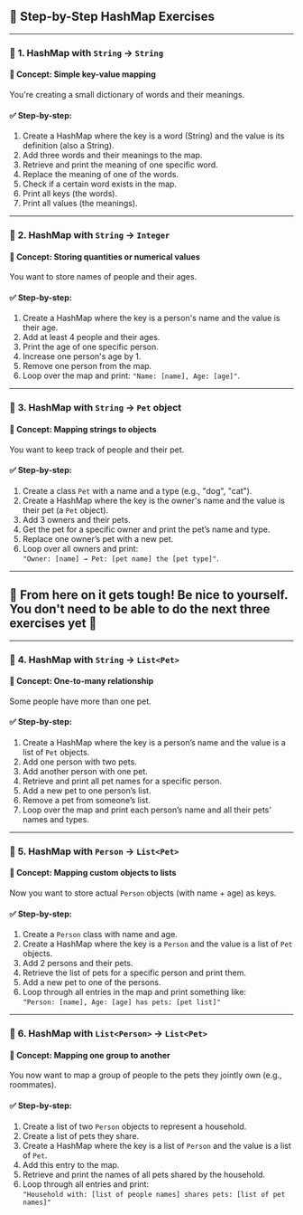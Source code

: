 ## 🧩 **Step-by-Step HashMap Exercises**

---

### 🔹 **1. HashMap with `String` → `String`**

#### 🧠 Concept: Simple key-value mapping  
You're creating a small dictionary of words and their meanings.

#### ✅ Step-by-step:
1. Create a HashMap where the key is a word (String) and the value is its definition (also a String).
2. Add three words and their meanings to the map.
3. Retrieve and print the meaning of one specific word.
4. Replace the meaning of one of the words.
5. Check if a certain word exists in the map.
6. Print all keys (the words).
7. Print all values (the meanings).

---

### 🔹 **2. HashMap with `String` → `Integer`**

#### 🧠 Concept: Storing quantities or numerical values  
You want to store names of people and their ages.

#### ✅ Step-by-step:
1. Create a HashMap where the key is a person's name and the value is their age.
2. Add at least 4 people and their ages.
3. Print the age of one specific person.
4. Increase one person's age by 1.
5. Remove one person from the map.
6. Loop over the map and print: `"Name: [name], Age: [age]"`.

---

### 🔹 **3. HashMap with `String` → `Pet` object**

#### 🧠 Concept: Mapping strings to objects  
You want to keep track of people and their pet.

#### ✅ Step-by-step:
1. Create a class `Pet` with a name and a type (e.g., "dog", "cat").
2. Create a HashMap where the key is the owner's name and the value is their pet (a `Pet` object).
3. Add 3 owners and their pets.
4. Get the pet for a specific owner and print the pet’s name and type.
5. Replace one owner’s pet with a new pet.
6. Loop over all owners and print:  
   `"Owner: [name] → Pet: [pet name] the [pet type]"`.

---

## **💖 From here on it gets tough! Be nice to yourself. You don't need to be able to do the next three exercises yet 💖**

---

### 🔹 **4. HashMap with `String` → `List<Pet>`**

#### 🧠 Concept: One-to-many relationship  
Some people have more than one pet.

#### ✅ Step-by-step:
1. Create a HashMap where the key is a person’s name and the value is a list of `Pet` objects.
2. Add one person with two pets.
3. Add another person with one pet.
4. Retrieve and print all pet names for a specific person.
5. Add a new pet to one person’s list.
6. Remove a pet from someone’s list.
7. Loop over the map and print each person’s name and all their pets' names and types.

---

### 🔹 **5. HashMap with `Person` → `List<Pet>`**

#### 🧠 Concept: Mapping custom objects to lists  
Now you want to store actual `Person` objects (with name + age) as keys.

#### ✅ Step-by-step:
1. Create a `Person` class with name and age.
2. Create a HashMap where the key is a `Person` and the value is a list of `Pet` objects.
3. Add 2 persons and their pets.
4. Retrieve the list of pets for a specific person and print them.
5. Add a new pet to one of the persons.
6. Loop through all entries in the map and print something like:  
   `"Person: [name], Age: [age] has pets: [pet list]"`

---

### 🔹 **6. HashMap with `List<Person>` → `List<Pet>`**

#### 🧠 Concept: Mapping one group to another  
You now want to map a group of people to the pets they jointly own (e.g., roommates).

#### ✅ Step-by-step:
1. Create a list of two `Person` objects to represent a household.
2. Create a list of pets they share.
3. Create a HashMap where the key is a list of `Person` and the value is a list of `Pet`.
4. Add this entry to the map.
5. Retrieve and print the names of all pets shared by the household.
6. Loop through all entries and print:  
   `"Household with: [list of people names] shares pets: [list of pet names]"`

